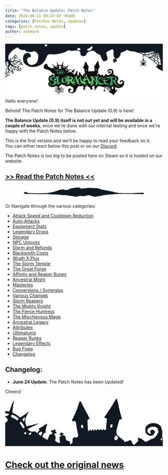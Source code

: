 ```yaml
---
title: "The Balance Update: Patch Notes"
date: 2024-06-11 09:47:07 +0100
categories: [Patches Notes, Updates]
tags: [patch_notes, update]
author: ashmore
---
```

![](/assets/patch_notes/b237ebd5a6908d81335d0fc43b1f5fc5ef16552c)  
Hello everyone!  
  
Behold! The Patch Notes for The Balance Update (0.9) is here!  
  
**The Balance Update (0.9) itself is not out yet and will be available in a couple of weeks**, once we're done with our internal testing and once we're happy with the Patch Notes below.  
  
This is the first version and we'll be happy to read your feedback on it.  
You can either react below this post or on our [Discord](https://discord.com/invite/tkYxSuB).  
  
The Patch Notes is too big to be posted here on Steam so it is hosted on our website.  
  
[>> Read the Patch Notes <<](https://www.slormitestudios.com/patch_0_9_0.php)
-----------------------------------------------------------------------------

  
  
  
![](/assets/patch_notes/7ec22ae0db010c29e7cf0e131ccb26c354961f13)  
  
Or Navigate through the various categories:  
  
* [Attack Speed and Cooldown Reduction](https://www.slormitestudios.com/patch_0_9_0.php#attack_speed)
* [Auto-Attacks](https://www.slormitestudios.com/patch_0_9_0.php#auto)
* [Equipment Stats](https://www.slormitestudios.com/patch_0_9_0.php#equipment)
* [Legendary Drops](https://www.slormitestudios.com/patch_0_9_0.php#legendary)
* [Storage](https://www.slormitestudios.com/patch_0_9_0.php#storage)
* [NPC Unlocks](https://www.slormitestudios.com/patch_0_9_0.php#npc)
* [Slorm and Refunds](https://www.slormitestudios.com/patch_0_9_0.php#refunds)
* [Blacksmith Costs](https://www.slormitestudios.com/patch_0_9_0.php#blacksmith)
* [Wrath X Plus](https://www.slormitestudios.com/patch_0_9_0.php#wrath_plus)
* [The Slorm Temple](https://www.slormitestudios.com/patch_0_9_0.php#slorm_temple)
* [The Great Forge](https://www.slormitestudios.com/patch_0_9_0.php#forge)
* [Affinity and Reaper Runes](https://www.slormitestudios.com/patch_0_9_0.php#reapersmith)
* [Ancestral Might](https://www.slormitestudios.com/patch_0_9_0.php#might)
* [Masteries](https://www.slormitestudios.com/patch_0_9_0.php#masteries)
* [Conversions / Synergies](https://www.slormitestudios.com/patch_0_9_0.php#conversion)
* [Various Changes](https://www.slormitestudios.com/patch_0_9_0.php#various)
* [Slorm Reapers](https://www.slormitestudios.com/patch_0_9_0.php#reapers)
* [The Mighty Knight](https://www.slormitestudios.com/patch_0_9_0.php#knight)
* [The Fierce Huntress](https://www.slormitestudios.com/patch_0_9_0.php#huntress)
* [The Mischievous Mage](https://www.slormitestudios.com/patch_0_9_0.php#mage)
* [Ancestral Legacy](https://www.slormitestudios.com/patch_0_9_0.php#legacy)
* [Attributes](https://www.slormitestudios.com/patch_0_9_0.php#attributes)
* [Ultimatums](https://www.slormitestudios.com/patch_0_9_0.php#ultimatums)
* [Reaper Runes](https://www.slormitestudios.com/patch_0_9_0.php#reaper_runes)
* [Legendary Effects](https://www.slormitestudios.com/patch_0_9_0.php#balance_leg)
* [Bug Fixes](https://www.slormitestudios.com/patch_0_9_0.php#bugs)
* [Changelog](https://www.slormitestudios.com/patch_0_9_0.php#changelog)

  
Changelog:
----------

  
* **June 24 Update**: The Patch Notes has been Updated!

  
Cheers!  
  
![](/assets/patch_notes/5294cb6e23b9b56386e991bcec197ea8732a9324)

# <a href="https://steamstore-a.akamaihd.net/news/externalpost/steam_community_announcements/5746109972566271404" target="_blank">Check out the original news</a>